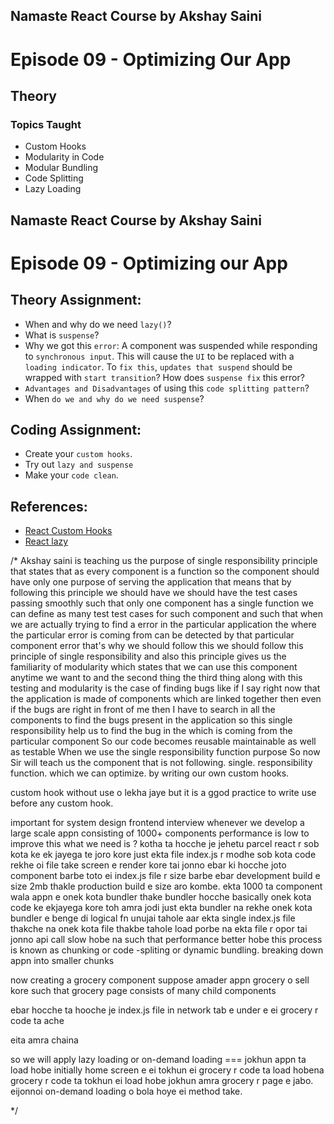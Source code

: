 ## Namaste React Course by Akshay Saini

# Episode 09 - Optimizing Our App

## Theory

### Topics Taught

- Custom Hooks
- Modularity in Code
- Modular Bundling
- Code Splitting
- Lazy Loading



## Namaste React Course by Akshay Saini

# Episode 09 - Optimizing our App

## Theory Assignment:

- When and why do we need `lazy()`?
- What is `suspense`?
- Why we got this `error`: A component was suspended while responding to `synchronous input`. This will cause the `UI` to be replaced with a `loading indicator`. To `fix this`, `updates that suspend` should be wrapped with `start transition`? How does `suspense fix` this error?
- `Advantages and Disadvantages` of using this `code splitting pattern`?
- When `do we and why do we need suspense`?

## Coding Assignment:

- Create your `custom hooks`.
- Try out `lazy and suspense`
- Make your `code clean`.

## References:

- [React Custom Hooks](https://reactjs.org/docs/hooks-custom.html)
- [React lazy](https://react.dev/reference/react/lazy#suspense-for-code-splitting)


/*
Akshay saini is teaching us the purpose of single responsibility principle that states that as every component is a function so the component should have only one purpose of serving the application that means that by following this principle we should have we should have the test cases passing smoothly such that only one component has a single function we can define as many test test cases for such component and such that when we are actually trying to find a error in the particular application the where the particular error is coming from can be detected by that particular component error that's why we should follow this we should follow this principle of single responsibility and also this principle gives us the familiarity of modularity which states that we can use this component anytime we want to and the second thing the third thing along with this testing and modularity is the case of finding bugs like if I say right now that the application is made of components which are linked together then even if the bugs are right in front of me then I have to search in all the components to find the bugs present in the application so this single responsibility help us to find the bug in the which is coming from the particular component
So our code becomes reusable maintainable as well as testable When we use the single responsibility function purpose
So now Sir will teach us the component that is not following. single. responsibility function. which we can optimize. by writing our own custom hooks.

custom hook without use o lekha jaye
but it is a ggod practice to write use before any custom hook.

important for system design frontend interview
whenever we develop a large scale appn consisting of 1000+ components performance is low
to improve this what we need is ?
kotha ta hocche je jehetu parcel react r sob kota ke ek jayega te joro kore 
just ekta file index.js r modhe sob kota code rekhe oi file take screen e render kore tai jonno
ebar ki hocche joto component barbe toto ei index.js file r size barbe
ebar development build e size 2mb thakle production build e size aro kombe.
ekta  1000 ta component wala appn e onek kota bundler thake 
bundler hocche basically onek kota code ke ekjayega kore 
toh amra jodi just ekta bundler na rekhe 
onek kota bundler e benge di 
logical fn unujai
tahole aar ekta single index.js file thakche na onek kota file thakbe
tahole load porbe na ekta file r opor tai jonno api call slow hobe na 
such that performance better hobe
this process is known as chunking or code -spliting or dynamic bundling.
breaking down appn into smaller chunks



now creating a grocery component
suppose amader appn grocery o sell kore such that grocery page consists of many child components

ebar hocche ta hooche je index.js file in network tab e  under e ei grocery r code ta ache

eita amra chaina 

so we will apply lazy loading or on-demand loading === jokhun appn ta load hobe initially home screen e ei tokhun ei  grocery r code ta load hobena
grocery r code ta tokhun ei load hobe jokhun amra grocery r page e jabo. eijonnoi on-demand loading o bola hoye ei method take.  


*/